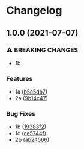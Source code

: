 # Changelog

## 1.0.0 (2021-07-07)


### ⚠ BREAKING CHANGES

* 1b

### Features

* 1a ([b5a5db7](https://www.github.com/mountaindude/z-test-2/commit/b5a5db752116a74347b1a9fc207f79ad0b449d64))
* 2a ([9b14c47](https://www.github.com/mountaindude/z-test-2/commit/9b14c47844bc7fa3b97a5c7c660f1e5f880210c7))


### Bug Fixes

* 1b ([19383f2](https://www.github.com/mountaindude/z-test-2/commit/19383f2175204af2e79c4809bb6fb95d5a6e9174))
* 1c ([ce5744f](https://www.github.com/mountaindude/z-test-2/commit/ce5744f6b570f4e8aad5d7d83d47b1e87e76bcfc))
* 2b ([ab24566](https://www.github.com/mountaindude/z-test-2/commit/ab24566a3792e37f29522ada4d17c408a19092a9))
